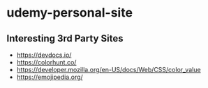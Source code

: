 # udemy-personal-site

## Interesting 3rd Party Sites 

- https://devdocs.io/
- https://colorhunt.co/
- https://developer.mozilla.org/en-US/docs/Web/CSS/color_value
- https://emojipedia.org/